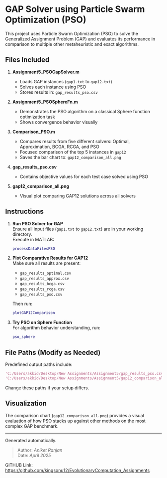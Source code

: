 
# GAP Solver using Particle Swarm Optimization (PSO)

This project uses Particle Swarm Optimization (PSO) to solve the Generalized Assignment Problem (GAP) and evaluates its performance in comparison to multiple other metaheuristic and exact algorithms.

## Files Included

1. **Assignment5_PSOGapSolver.m**  
   - Loads GAP instances (`gap1.txt` to `gap12.txt`)  
   - Solves each instance using PSO  
   - Stores results in: `gap_results_pso.csv`

2. **Assignment5_PSOSphereFn.m**  
   - Demonstrates the PSO algorithm on a classical Sphere function optimization task  
   - Shows convergence behavior visually

3. **Comparison_PSO.m**  
   - Compares results from five different solvers: Optimal, Approximation, BCGA, RCGA, and PSO  
   - Focused comparison of the top 5 instances in `gap12`  
   - Saves the bar chart to: `gap12_comparison_all.png`

4. **gap_results_pso.csv**  
   - Contains objective values for each test case solved using PSO

5. **gap12_comparison_all.png**  
   - Visual plot comparing GAP12 solutions across all solvers

## Instructions

1. **Run PSO Solver for GAP**  
   Ensure all input files (`gap1.txt` to `gap12.txt`) are in your working directory.  
   Execute in MATLAB:
   ```matlab
   processDataFilesPSO
   ```

2. **Plot Comparative Results for GAP12**  
   Make sure all results are present:  
   - `gap_results_optimal.csv`  
   - `gap_results_approx.csv`  
   - `gap_results_bcga.csv`  
   - `gap_results_rcga.csv`  
   - `gap_results_pso.csv`  
   
   Then run:
   ```matlab
   plotGAP12Comparison
   ```

3. **Try PSO on Sphere Function**  
   For algorithm behavior understanding, run:
   ```matlab
   pso_sphere
   ```

## File Paths (Modify as Needed)

Predefined output paths include:
```matlab
'C:/Users/akkid/Desktop/New Assignments/Assignment5/gap_results_pso.csv'
'C:/Users/akkid/Desktop/New Assignments/Assignment5/gap12_comparison_all.png'
```
Change these paths if your setup differs.

## Visualization

The comparison chart (`gap12_comparison_all.png`) provides a visual evaluation of how PSO stacks up against other methods on the most complex GAP benchmark.

---
Generated automatically.

> Author: *Aniket Ranjan*  
> Date: *April 2025*

GITHUB Link: https://github.com/kingsonu12/EvolutionaryComputation_Assignments
